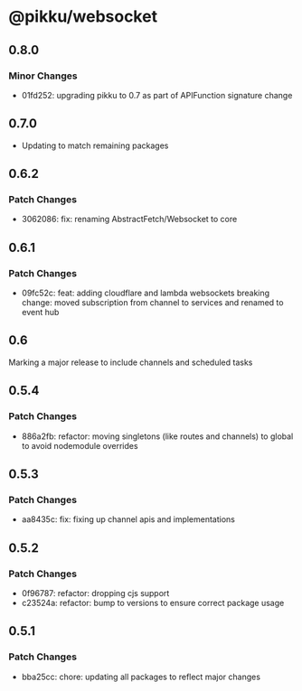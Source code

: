 # @pikku/websocket

## 0.8.0

### Minor Changes

- 01fd252: upgrading pikku to 0.7 as part of APIFunction signature change

## 0.7.0

- Updating to match remaining packages

## 0.6.2

### Patch Changes

- 3062086: fix: renaming AbstractFetch/Websocket to core

## 0.6.1

### Patch Changes

- 09fc52c: feat: adding cloudflare and lambda websockets
  breaking change: moved subscription from channel to services and renamed to event hub

## 0.6

Marking a major release to include channels and scheduled tasks

## 0.5.4

### Patch Changes

- 886a2fb: refactor: moving singletons (like routes and channels) to global to avoid nodemodule overrides

## 0.5.3

### Patch Changes

- aa8435c: fix: fixing up channel apis and implementations

## 0.5.2

### Patch Changes

- 0f96787: refactor: dropping cjs support
- c23524a: refactor: bump to versions to ensure correct package usage

## 0.5.1

### Patch Changes

- bba25cc: chore: updating all packages to reflect major changes
